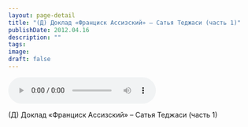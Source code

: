 ```yaml
---
layout: page-detail
title: "(Д) Доклад «Франциск Ассизский» – Сатья Теджаси (часть 1)"
publishDate: 2012.04.16
description: ""
tags:
image:
draft: false
---
```


<audio title="2012.04.16 - (Д) Доклад «Франциск Ассизский» – Сатья Теджаси (часть 1).mp3" src="https://filer-api.advayta.org/v1.0/public/files/75102" controls=""></audio>

 (Д) Доклад «Франциск Ассизский» – Сатья Теджаси (часть 1) 

  
